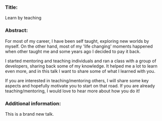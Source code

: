 ### Title:
Learn by teaching

### Abstract:

For most of my career, I have been self taught, exploring new worlds by myself. On the other hand, most of my 'life changing' moments happened when other taught me and some years ago I decided to pay it back.

I started mentoring and teaching individuals and ran a class with a group of developers, sharing back some of my knowledge. It helped me a lot to learn even more, and in this talk I want to share some of what I learned with you.

If you are interested in teaching/mentoring others, I will share some key aspects and hopefully motivate you to start on that road. If you are already teaching/mentoring, I would love to hear more about how you do it!


### Additional information:

This is a brand new talk.

